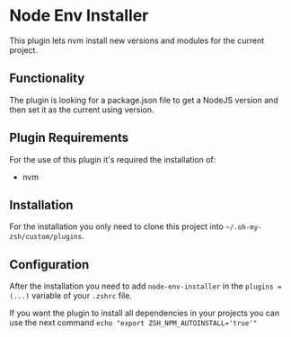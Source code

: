 # Node Env Installer

This plugin lets nvm install new versions and modules for the current project.

## Functionality

The plugin is looking for a package.json file to get a NodeJS version and then set it as the current using version.

## Plugin Requirements

For the use of this plugin it's required the installation of:

* nvm

## Installation

For the installation you only need to clone this project into `~/.oh-my-zsh/custom/plugins`.

## Configuration

After the installation you need to add `node-env-installer` in the `plugins = (...)` variable of your `.zshrc` file.

If you want the plugin to install all dependencies in your projects you can use the next command `echo "export ZSH_NPM_AUTOINSTALL='true'"`